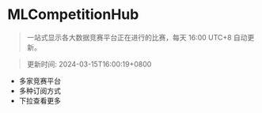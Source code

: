 # MLCompetitionHub

> 一站式显示各大数据竞赛平台正在进行的比赛，每天 16:00 UTC+8 自动更新。
  
> 更新时间: 2024-03-15T16:00:19+0800 

* 多家竞赛平台
* 多种订阅方式
* 下拉查看更多